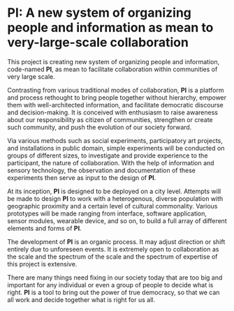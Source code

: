# PI: A new system of organizing people and information as mean to very-large-scale collaboration

This project is creating new system of organizing people and information, code-named **PI**, as mean to facilitate collaboration within communities of very large scale.

Contrasting from various traditional modes of collaboration, **PI** is a platform and process rethought to bring people together without hierarchy, empower them with well-architected information, and facilitate democratic discourse and decision-making. It is conceived with enthusiasm to raise awareness about our responsibility as citizen of communities, strengthen or create such community, and push the evolution of our society forward.

Via various methods such as social experiments, participatory art projects, and installations in public domain, simple experiments will be conducted on groups of different sizes, to investigate and provide experience to the participant, the nature of collaboration. With the help of information and sensory technology, the observation and documentation of these experiments then serve as input to the design of **PI**.

At its inception, **PI** is designed to be deployed on a city level. Attempts will be made to design **PI** to work with a heterogenous, diverse population with geographic proximity and a certain level of cultural commonality. Various prototypes will be made ranging from interface, software application, sensor modules, wearable device, and so on, to build a full array of different elements and forms of **PI**.

The development of **PI** is an organic process. It may adjust direction or shift entirely due to unforeseen events. It is extremely open to collaboration as the scale and the spectrum of the scale and the spectrum of expertise of this project is extensive.

There are many things need fixing in our society today that are too big and important for any individual or even a group of people to decide what is right. **PI** is a tool to bring out the power of true democracy, so that we can all work and decide together what is right for us all.
